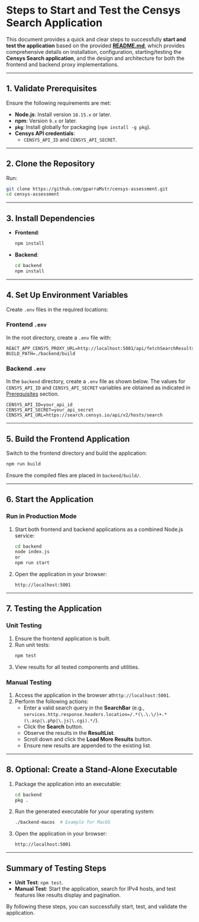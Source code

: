 
# Steps to Start and Test the Censys Search Application

This document provides a quick and clear steps to successfully **start and test the application** based on the provided **[README.md](./README.md)**, which provides comprehensive details on installation, configuration, starting/testing the **Censys Search application**, and the design and architecture for both the frontend and backend proxy implementations.

---

## **1. Validate Prerequisites**
Ensure the following requirements are met:
- **Node.js**: Install version `18.15.x` or later.
- **npm**: Version `9.x` or later.
- **`pkg`**: Install globally for packaging (`npm install -g pkg`).
- **Censys API credentials**:
  - `CENSYS_API_ID` and `CENSYS_API_SECRET`.

---

## **2. Clone the Repository**
Run:
```bash
git clone https://github.com/gparraMstr/censys-assessment.git
cd censys-assessment
```

---

## **3. Install Dependencies**
- **Frontend**:
  ```bash
  npm install
  ```
- **Backend**:
  ```bash
  cd backend
  npm install
  ```

---

## **4. Set Up Environment Variables**
Create `.env` files in the required locations:

### **Frontend `.env`**
In the root directory, create a `.env` file with:
```plaintext
REACT_APP_CENSYS_PROXY_URL=http://localhost:5001/api/fetchSearchResults
BUILD_PATH=./backend/build
```

### **Backend `.env`**
In the `backend` directory, create a `.env` file as shown below. The values for `CENSYS_API_ID` and `CENSYS_API_SECRET` variables are obtained as indicated in [Prerequisites](./README.md#prerequisites) section.

```plaintext
CENSYS_API_ID=your_api_id
CENSYS_API_SECRET=your_api_secret
CENSYS_API_URL=https://search.censys.io/api/v2/hosts/search
```

---

## **5. Build the Frontend Application**
Switch to the frontend directory and build the application:
```bash
npm run build
```
Ensure the compiled files are placed in `backend/build/`.

---

## **6. Start the Application**

### **Run in Production Mode**
1. Start both frontend and backend applications as a combined Node.js service:
   ```bash
   cd backend
   node index.js
   or
   npm run start
   ```
2. Open the application in your browser:
   ```
   http://localhost:5001
   ```

---

## **7. Testing the Application**
### **Unit Testing**
1. Ensure the frontend application is built.
2. Run unit tests:
   ```bash
   npm test
   ```
3. View results for all tested components and utilities.

### **Manual Testing**
1. Access the application in the browser at`http://localhost:5001`.
2. Perform the following actions:
   - Enter a valid search query in the **SearchBar** (e.g., `services.http.response.headers.location=/.*(\.\.\/)+.*(\.asp|\.php|\.js|\.cgi).*/`).
   - Click the **Search** button.
   - Observe the results in the **ResultList**.
   - Scroll down and click the **Load More Results** button.
   - Ensure new results are appended to the existing list.

---

## **8. Optional: Create a Stand-Alone Executable**
1. Package the application into an executable:
   ```bash
   cd backend
   pkg .
   ```
2. Run the generated executable for your operating system:
   ```bash
   ./backend-macos  # Example for MacOS
   ```
3. Open the application in your browser:
   ```
   http://localhost:5001
   ```

---

## **Summary of Testing Steps**
- **Unit Test**: `npm test`.
- **Manual Test**: Start the application, search for IPv4 hosts, and test features like results display and pagination.

By following these steps, you can successfully start, test, and validate the application.
